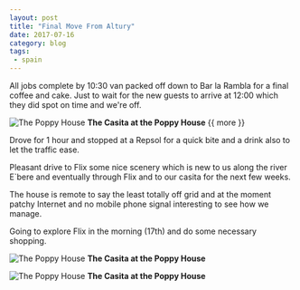 ```yaml
---
layout: post
title: "Final Move From Altury"
date: 2017-07-16
category: blog
tags:
 - spain
---
```


<!--start excerpt-->

All jobs complete by 10:30 van packed off down to Bar la Rambla for a final coffee and cake.
Just to wait for the new guests to arrive at 12:00 which they did spot on time and we're off.

![The Poppy House](/images/2017/2017-07-17-poppy-house-1.jpg)
**The Casita at the Poppy House**
{{ more }}

Drove for 1 hour and stopped at a Repsol for a quick bite and a drink also to let the traffic ease.

Pleasant drive to Flix some nice scenery which is new to us along the river E`bere and eventually through Flix and to our casita for the next few weeks.

The house is remote to say the least totally off grid and at the moment patchy Internet and no mobile phone signal interesting to see how we manage.

Going to explore Flix in the morning (17th) and do some necessary shopping.

![The Poppy House](/images/2017/2017-07-17-poppy-house-2.jpg)
**The Casita at the Poppy House**

![The Poppy House](/images/2017/2017-07-17-poppy-house-3.jpg)
**The Casita at the Poppy House**
